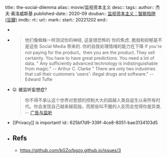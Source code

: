title:: the-social-dilemma
alias:: movie/监视资本主义
desc:: 
tags:: 
author:: 杰夫·奥洛威斯基
published-date:: 2020-09
douban:: [监视资本主义：智能陷阱 (豆瓣)](https://movie.douban.com/subject/34960008/)
imdb:: 
rt:: 
url:: 
mark:: 
start:: 20221202
end::

-
- > 他们像蜘蛛一样测试你的神经, 这是很恐怖的
  > 你的焦虑, 脆弱和抑郁是不是这些 Social Media 带来的. 
  > 你的自我处理情绪的能力在下降
  > If you're not paying for the product，then you are the product.
  > They sell certainty.
  > You have to have great predictions. You need a lot of data.
  > " Any sufficiently advanced technology is indistinguishable from magic." -- Arthur C. Clarke
  > " There are only two industries that call their customers 'users': illegal drugs and software." -- Edward Tufte
- Q: 被监听妄想症?
  > 你不得不承认这个世界对思想的控制大大的超越人类自诞生以来所有时代。你会发现自己越来越孤独，而那些叫不醒的人反而会觉得你是异类. -- [广告与监听](https://www.v2ex.com/t/799831)
- [[Privacy]] is important!
  id:: 625bf7d9-339f-4ce8-8051-bae3134103d5
- ## Refs
  - https://github.com/bGZo/bgzo.github.io/issues/3